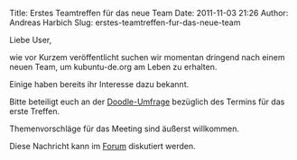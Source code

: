 Title: Erstes Teamtreffen für das neue Team
Date: 2011-11-03 21:26
Author: Andreas Harbich
Slug: erstes-teamtreffen-fur-das-neue-team

Liebe User,


wie vor Kurzem veröffentlicht suchen wir momentan dringend nach einem
neuen Team, um kubuntu-de.org am Leben zu erhalten.


Einige haben bereits ihr Interesse dazu bekannt.


Bitte beteiligt euch an der
[Doodle-Umfrage](http://doodle.com/umvn52bypbhsg42k) bezüglich des
Termins für das erste Treffen.


Themenvorschläge für das Meeting sind äußerst willkommen.


Diese Nachricht kann im
[Forum](http://forum.kubuntu-de.org/index.php?board=1.0) diskutiert
werden.



